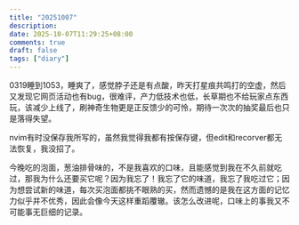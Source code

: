 ```yaml
---
title: "20251007"
description: 
date: 2025-10-07T11:29:25+08:00
comments: true
draft: false
tags: ["diary"]
---
```

0319睡到1053，睡爽了，感觉脖子还是有点酸，昨天打星痕共鸣打的空虚，然后又发现它网页活动也有bug，很难评，产力低技术也低，长草期也不给玩家点东西玩，该减少上线了，刷神奇生物更是正反馈少的可怜，期待一次次的抽奖最后也只是落得失望。

nvim有时没保存我所写的，虽然我觉得我都有按保存键，但edit和recorver都无法恢复，我没招了。

今晚吃的泡面，葱油排骨味的，不是我喜欢的口味，且能感觉到我在不久前就吃过，那我为什么还要买它呢？因为我忘了！我忘了它的味道，我忘了我吃过它；因为想尝试新的味道，每次买泡面都挑不眼熟的买，然而遗憾的是我在这方面的记忆力似乎并不优秀，因此会像今天这样重蹈覆辙。该怎么改进呢，口味上的事我又不可能事无巨细的记录。


